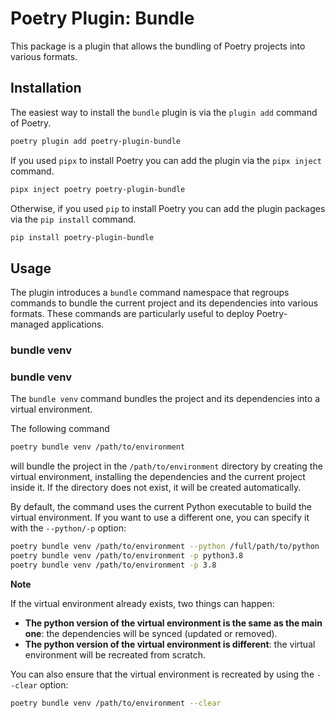 # Poetry Plugin: Bundle

This package is a plugin that allows the bundling of Poetry projects into various formats.

## Installation

The easiest way to install the `bundle` plugin is via the `plugin add` command of Poetry.

```bash
poetry plugin add poetry-plugin-bundle
```

If you used `pipx` to install Poetry you can add the plugin via the `pipx inject` command.

```bash
pipx inject poetry poetry-plugin-bundle
```

Otherwise, if you used `pip` to install Poetry you can add the plugin packages via the `pip install` command.

```bash
pip install poetry-plugin-bundle
```

## Usage

The plugin introduces a `bundle` command namespace that regroups commands to bundle the current project
and its dependencies into various formats. These commands are particularly useful to deploy
Poetry-managed applications.

### bundle venv

### bundle venv

The `bundle venv` command bundles the project and its dependencies into a virtual environment.

The following command

```bash
poetry bundle venv /path/to/environment
```

will bundle the project in the `/path/to/environment` directory by creating the virtual environment,
installing the dependencies and the current project inside it. If the directory does not exist,
it will be created automatically.

By default, the command uses the current Python executable to build the virtual environment.
If you want to use a different one, you can specify it with the `--python/-p` option:

```bash
poetry bundle venv /path/to/environment --python /full/path/to/python
poetry bundle venv /path/to/environment -p python3.8
poetry bundle venv /path/to/environment -p 3.8
```

**Note**

If the virtual environment already exists, two things can happen:

- **The python version of the virtual environment is the same as the main one**: the dependencies will be synced (updated or removed).
- **The python version of the virtual environment is different**: the virtual environment will be recreated from scratch.

You can also ensure that the virtual environment is recreated by using the `--clear` option:

```bash
poetry bundle venv /path/to/environment --clear
```
